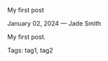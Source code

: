 My first post

<div class="subtitle">January 02, 2024 &mdash; Jade Smith</div>

My first post.

Tags: tag1, tag2
